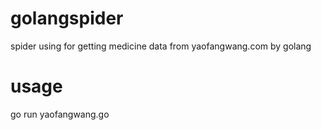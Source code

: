 # golangspider
spider using for getting medicine data from yaofangwang.com by golang
# usage
go run yaofangwang.go
